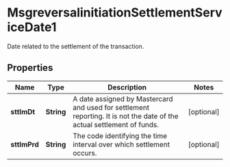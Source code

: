 

# MsgreversalinitiationSettlementServiceDate1

Date related to the settlement of the transaction.

## Properties

| Name | Type | Description | Notes |
|------------ | ------------- | ------------- | -------------|
|**sttlmDt** | **String** | A date assigned by Mastercard and used for settlement reporting. It is not the date of the actual settlement of funds. |  [optional] |
|**sttlmPrd** | **String** | The code identifying the time interval over which settlement occurs. |  [optional] |




